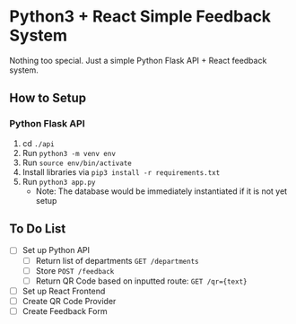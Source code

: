# Python3 + React Simple Feedback System

Nothing too special. Just a simple Python Flask API + React feedback system.

## How to Setup

### Python Flask API
1. cd `./api`
1. Run `python3 -m venv env`
2. Run `source env/bin/activate`
2. Install libraries via `pip3 install -r requirements.txt`
4. Run `python3 app.py`
    * Note: The database would be immediately instantiated if it is not yet setup

## To Do List
- [ ] Set up Python API
  - [ ] Return list of departments `GET /departments`
  - [ ] Store `POST /feedback`
  - [ ] Return QR Code based on inputted route: `GET /qr={text}`
- [ ] Set up React Frontend
- [ ] Create QR Code Provider
- [ ] Create Feedback Form
